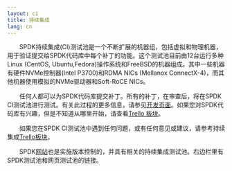 ```yaml
---
layout: ci
title: 持续集成
lang: cn
---
```

<style>p{
text-indent: 2em; 
}</style>
SPDK持续集成(CI)测试池是一个不断扩展的机器组，包括虚拟和物理机器，用于验证提交给SPDK代码库中每个补丁的功能。这个测试池目前由12台运行多种Linux (CentOS, Ubuntu,Fedora)操作系统和FreeBSD的机器组成。其中一些机器有硬件NVMe控制器(Intel P3700)和RDMA NICs (Mellanox ConnectX-4)，而其他机器使用模拟的NVMe驱动器和Soft-RoCE NICs。

任何人都可以为SPDK代码库提交补丁。所有的补丁，在审查后，将在SPDK CI测试池进行测试。有关此过程的更多信息，请参见[开发页面](http://www.spdk.io/development/)。如果您对SPDK代码库有兴趣，但是不知道从哪里开始，请查看[Trello 板块](https://trello.com/b/3DvD85zi/continuous-integration)。

如果您在SPDK CI测试池中遇到任何问题，或有任何意见或建议，请参考持续集成[Trello板块](https://trello.com/b/3dvd85zi/continuousintegration)。

SPDK[网站](http://www.spdk.io/)也是实施版本控制的，并具有相关的持续集成测试池。右边栏里有SPDK测试池和网页测试池的链接。
